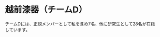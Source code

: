 # 越前漆器（チームD）

チームDには、正規メンバーとして私を含め7名、他に研究生として28名が在籍しています。
<!--stackedit_data:
eyJoaXN0b3J5IjpbLTQ2Mjc1ODc2OCw4MjQwMDQzNzIsLTE2MD
U3MDk3NjBdfQ==
-->